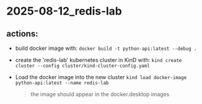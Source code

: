 # 2025-08-12_redis-lab

## actions:

- build docker image with:
    `docker build -t python-api:latest --debug .`

- create the 'redis-lab' kubernetes cluster in KinD with:
    `kind create cluster --config cluster/kind-cluster-config.yaml`

- Load the docker image into the new cluster
    `kind load docker-image python-api:latest --name redis-lab`

    > the image should appear in the docker.desktop images



